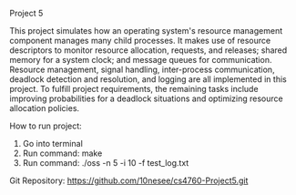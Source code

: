 Project 5

This project simulates how an operating system's resource management component manages many child processes. It makes use of resource descriptors to monitor resource allocation, requests, and releases; shared memory for a system clock; and message queues for communication. Resource management, signal handling, inter-process communication, deadlock detection and resolution, and logging are all implemented in this project. To fulfill project requirements, the remaining tasks include improving probabilities for a deadlock situations and optimizing resource allocation policies.


How to run project:
1. Go into terminal
2. Run command: make
3. Run command: ./oss -n 5 -i 10 -f test_log.txt

Git Repository: https://github.com/10nesee/cs4760-Project5.git
